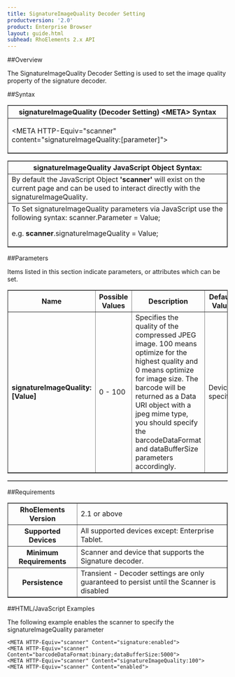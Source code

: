```yaml
---
title: SignatureImageQuality Decoder Setting
productversion: '2.0'
product: Enterprise Browser
layout: guide.html
subhead: RhoElements 2.x API
---
```


##Overview

The SignatureImageQuality Decoder Setting is used to set the image quality property of the signature decoder.

##Syntax

<table class="facelift" style="width:100%" border="1" padding="5px"> <tr><th class="tableHeading">signatureImageQuality (Decoder Setting) &lt;META&gt; Syntax
</th></tr><tr><td class="clsSyntaxCells clsOddRow"><p>&lt;META HTTP-Equiv="scanner" content="signatureImageQuality:[parameter]"&gt;</p></td></tr></table>
<table class="facelift" style="width:100%" border="1" padding="5px"> <tr><th class="tableHeading">signatureImageQuality JavaScript Object Syntax:</th></tr><tr><td class="clsSyntaxCells clsOddRow">
By default the JavaScript Object <b>'scanner'</b> will exist on the current page and can be used to interact directly with the signatureImageQuality.
</td></tr><tr><td class="clsSyntaxCells clsEvenRow">
To Set signatureImageQuality parameters via JavaScript use the following syntax: scanner.Parameter = Value;
<P />e.g. <b>scanner</b>.signatureImageQuality = Value;
</td></tr></table>

##Parameters


Items listed in this section indicate parameters, or attributes which can be set.
<table class="facelift" style="width:100%" border="1" padding="5px"> <col width="20%" /><col width="20%" /><col width="38%" /><col width="22%" /><tr><th class="tableHeading">Name</th><th class="tableHeading">Possible Values</th><th class="tableHeading">Description</th><th class="tableHeading">Default Value</th></tr><tr><td class="clsSyntaxCells clsOddRow"><b>signatureImageQuality:[Value]
</b></td><td class="clsSyntaxCells clsOddRow">0 - 100</td><td class="clsSyntaxCells clsOddRow">Specifies the quality of the compressed JPEG image. 100 means optimize for the highest quality and 0 means optimize for image size.  The barcode will be returned as a Data URI object with a jpeg mime type, you should specify the barcodeDataFormat and dataBufferSize parameters accordingly.</td><td class="clsSyntaxCells clsOddRow">Device specific</td></tr></table>
<table class="facelift" style="width:100%" border="1" padding="5px"> <col width="78%" /><col width="8%" /><col width="1%" /><col width="5%" /><col width="1%" /><col width="5%" /><col width="2%" /></table>





##Requirements

<table class="facelift" style="width:100%" border="1" padding="5px"> <tr><th class="tableHeading">RhoElements Version</th><td class="clsSyntaxCell clsEvenRow">2.1 or above
</td></tr><tr><th class="tableHeading">Supported Devices</th><td class="clsSyntaxCell clsOddRow">All supported devices except: Enterprise Tablet.</td></tr><tr><th class="tableHeading">Minimum Requirements</th><td class="clsSyntaxCell clsOddRow">Scanner and device that supports the Signature decoder.</td></tr><tr><th class="tableHeading">Persistence</th><td class="clsSyntaxCell clsEvenRow">Transient - Decoder settings are only guaranteed to persist until the Scanner is disabled</td></tr></table>


##HTML/JavaScript Examples

The following example enables the scanner to specify the signatureImageQuality parameter

	<META HTTP-Equiv="scanner" Content="signature:enabled">
	<META HTTP-Equiv="scanner" Content="barcodeDataFormat:binary;dataBufferSize:5000">
	<META HTTP-Equiv="scanner" Content="signatureImageQuality:100">
	<META HTTP-Equiv="scanner" Content="enabled">
	





